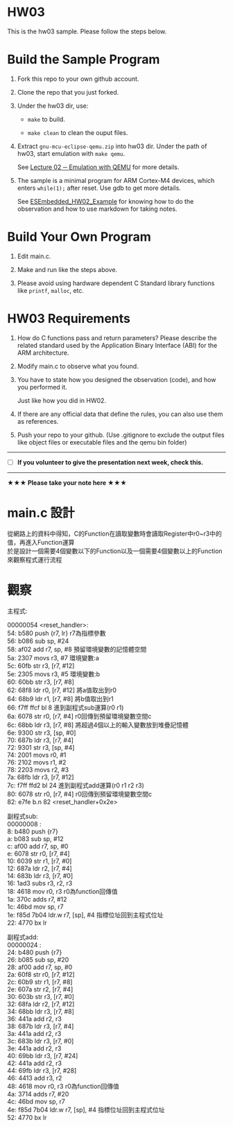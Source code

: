 HW03
===
This is the hw03 sample. Please follow the steps below.

# Build the Sample Program

1. Fork this repo to your own github account.

2. Clone the repo that you just forked.

3. Under the hw03 dir, use:

	* `make` to build.

	* `make clean` to clean the ouput files.

4. Extract `gnu-mcu-eclipse-qemu.zip` into hw03 dir. Under the path of hw03, start emulation with `make qemu`.

	See [Lecture 02 ─ Emulation with QEMU] for more details.

5. The sample is a minimal program for ARM Cortex-M4 devices, which enters `while(1);` after reset. Use gdb to get more details.

	See [ESEmbedded_HW02_Example] for knowing how to do the observation and how to use markdown for taking notes.

# Build Your Own Program

1. Edit main.c.

2. Make and run like the steps above.

3. Please avoid using hardware dependent C Standard library functions like `printf`, `malloc`, etc.

# HW03 Requirements

1. How do C functions pass and return parameters? Please describe the related standard used by the Application Binary Interface (ABI) for the ARM architecture.

2. Modify main.c to observe what you found.

3. You have to state how you designed the observation (code), and how you performed it.

	Just like how you did in HW02.

3. If there are any official data that define the rules, you can also use them as references.

4. Push your repo to your github. (Use .gitignore to exclude the output files like object files or executable files and the qemu bin folder)

[Lecture 02 ─ Emulation with QEMU]: http://www.nc.es.ncku.edu.tw/course/embedded/02/#Emulation-with-QEMU
[ESEmbedded_HW02_Example]: https://github.com/vwxyzjimmy/ESEmbedded_HW02_Example

--------------------

- [ ] **If you volunteer to give the presentation next week, check this.**

--------------------

**★★★ Please take your note here ★★★**
# main.c 設計

從網路上的資料中得知，C的Function在讀取變數時會讀取Register中r0~r3中的值，再進入Function運算  
於是設計一個需要4個變數以下的Function以及一個需要4個變數以上的Function來觀察程式運行流程

# 觀察
主程式:

00000054 <reset_handler>:  
  54:	b580      	push	{r7, lr}   		r7為指標參數  
  56:	b086      	sub	sp, #24  
  58:	af02      	add	r7, sp, #8  		預留環境變數的記憶體空間  
  5a:	2307      	movs	r3, #7  		環境變數:a  
  5c:	60fb      	str	r3, [r7, #12]  
  5e:	2305      	movs	r3, #5  		環境變數:b  
  60:	60bb      	str	r3, [r7, #8]  
  62:	68f8      	ldr	r0, [r7, #12]  		將a值取出到r0  
  64:	68b9      	ldr	r1, [r7, #8]  		將b值取出到r1  
  66:	f7ff ffcf 	bl	8  			進到副程式sub運算(r0 r1)  
  6a:	6078      	str	r0, [r7, #4]  		r0回傳到預留環境變數空間c  
  6c:	68bb      	ldr	r3, [r7, #8]  		將超過4個以上的輸入變數放到堆疊記憶體  
  6e:	9300      	str	r3, [sp, #0]  
  70:	687b      	ldr	r3, [r7, #4]  
  72:	9301      	str	r3, [sp, #4]  
  74:	2001      	movs	r0, #1  
  76:	2102      	movs	r1, #2  
  78:	2203      	movs	r2, #3  
  7a:	68fb      	ldr	r3, [r7, #12]  
  7c:	f7ff ffd2 	bl	24 <add>  		進到副程式add運算(r0 r1 r2 r3)  
  80:	6078      	str	r0, [r7, #4]  		r0回傳到預留環境變數空間c  
  82:	e7fe      	b.n	82 <reset_handler+0x2e>  
	
副程式sub:  
00000008 :  
   8:	b480      	push	{r7}  
   a:	b083      	sub	sp, #12  
   c:	af00      	add	r7, sp, #0  
   e:	6078      	str	r0, [r7, #4]  
  10:	6039      	str	r1, [r7, #0]  
  12:	687a      	ldr	r2, [r7, #4]  
  14:	683b      	ldr	r3, [r7, #0]  
  16:	1ad3      	subs	r3, r2, r3  
  18:	4618      	mov	r0, r3  		r0為function回傳值  
  1a:	370c      	adds	r7, #12  
  1c:	46bd      	mov	sp, r7  
  1e:	f85d 7b04 	ldr.w	r7, [sp], #4  		指標位址回到主程式位址  
  22:	4770      	bx	lr  

副程式add:  
00000024 :  
  24:	b480      	push	{r7}  
  26:	b085      	sub	sp, #20  
  28:	af00      	add	r7, sp, #0  
  2a:	60f8      	str	r0, [r7, #12]  
  2c:	60b9      	str	r1, [r7, #8]  
  2e:	607a      	str	r2, [r7, #4]  
  30:	603b      	str	r3, [r7, #0]  
  32:	68fa      	ldr	r2, [r7, #12]  
  34:	68bb      	ldr	r3, [r7, #8]  
  36:	441a      	add	r2, r3  
  38:	687b      	ldr	r3, [r7, #4]  
  3a:	441a      	add	r2, r3  
  3c:	683b      	ldr	r3, [r7, #0]  
  3e:	441a      	add	r2, r3  
  40:	69bb      	ldr	r3, [r7, #24]  
  42:	441a      	add	r2, r3  
  44:	69fb      	ldr	r3, [r7, #28]  
  46:	4413      	add	r3, r2  
  48:	4618      	mov	r0, r3  		r0為function回傳值  
  4a:	3714      	adds	r7, #20  
  4c:	46bd      	mov	sp, r7  
  4e:	f85d 7b04 	ldr.w	r7, [sp], #4  		指標位址回到主程式位址  
  52:	4770      	bx	lr  




